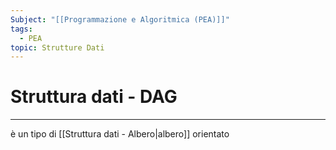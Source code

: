 ```yaml
---
Subject: "[[Programmazione e Algoritmica (PEA)]]"
tags:
  - PEA
topic: Strutture Dati
---
```

# Struttura dati - DAG
---

è un tipo di [[Struttura dati - Albero|albero]] orientato 
